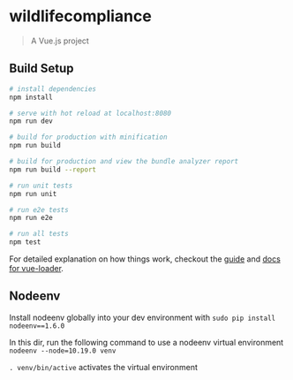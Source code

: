 # wildlifecompliance

> A Vue.js project

## Build Setup

``` bash
# install dependencies
npm install

# serve with hot reload at localhost:8080
npm run dev

# build for production with minification
npm run build

# build for production and view the bundle analyzer report
npm run build --report

# run unit tests
npm run unit

# run e2e tests
npm run e2e

# run all tests
npm test
```

For detailed explanation on how things work, checkout the [guide](http://vuejs-templates.github.io/webpack/) and [docs for vue-loader](http://vuejs.github.io/vue-loader).

## Nodeenv

Install nodeenv globally into your dev environment with `sudo pip install nodeenv==1.6.0`

In this dir, run the following command to use a nodeenv virtual environment
`nodeenv --node=10.19.0 venv`

`. venv/bin/active` activates the virtual environment

